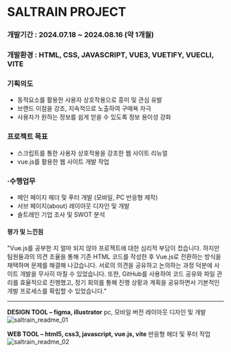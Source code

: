# SALTRAIN PROJECT 
### 개발기간 : 2024.07.18 ~ 2024.08.16 (약 1개월)

### 개발환경 : HTML, CSS, JAVASCRIPT, VUE3, VUETIFY, VUECLI, VITE

### 기획의도
- 동적요소를 활용한 사용자 상호작용으로 흥미 및 관심 유발
- 브랜드 이점을 강조, 지속적으로 노출하여 구매욕 자극
- 사용자가 원하는 정보를 쉽게 얻을 수 있도록 정보 용이성 강화   

### 프로젝트 목표
- 스크립트를 통한 사용자 상호작용을 강조한 웹 사이트 리뉴얼
- vue.js를 활용한 웹 사이트 개발 작업

### ·수행업무
- 메인 페이지 헤더 및 푸터 개발 (모바일, PC 반응형 제작)
- 서브 페이지(about) 레이아웃 디자인 및 개발 
- 솔트레인 기업 조사 및 SWOT 분석

#### 평가 및 느낀점
"Vue.js를 공부한 지 얼마 되지 않아 프로젝트에 대한 심리적 부담이 컸습니다. 하지만 팀원들과의 의견 조율을 통해 기존 HTML 코드를 작성한 후 Vue.js로 전환하는 방식을 채택하며 문제를 해결해 나갔습니다. 서로의 의견을 공유하고 논의하는 과정 덕분에 사이트 개발을 무사히 마칠 수 있었습니다. 또한, GitHub를 사용하여 코드 공유와 파일 관리를 효율적으로 진행했고, 정기 회의를 통해 진행 상황과 계획을 공유하면서 기본적인 개발 프로세스를 확립할 수 있었습니다."

---

**DESIGN TOOL – figma, illustrator**
pc, 모바일 버전 레이아웃 디자인 및 개발
![saltrain_readme_01](https://github.com/user-attachments/assets/e252e1ad-fcdb-42f8-8d85-27b123161643)

**WEB TOOL – html5, css3, javascript, vue.js, vite**
반응형 헤더 및 푸터 작업
![saltrain_readme_02](https://github.com/user-attachments/assets/0a1c6331-33f1-46e1-9499-08365e3059b4)
